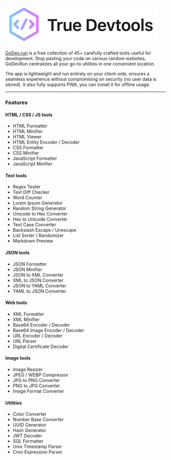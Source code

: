 ![GoDevRun logo](./public/logo.png)


[GoDev.run](https://GoDev.run) is a free collection of 45+ carefully crafted tools useful for development. Stop pasting your code on various random websites, GoDevRun centralizes all your go-to utilities in one convenient location.

The app is lightweight and run entirely on your client-side, ensures a seamless experience without compromising on security (no user data is stored). It also fully supports PWA, you can install it for offline usage.

---

### Features

#### HTML / CSS / JS tools
- HTML Formatter
- HTML Minifier
- HTML Viewer
- HTML Entity Encoder / Decoder
- CSS Formatter
- CSS Minifier
- JavaScript Formatter
- JavaScript Minifier

#### Text tools
- Regex Tester
- Text Diff Checker
- Word Counter
- Lorem Ipsum Generator
- Random String Generator
- Unicode to Hex Converter
- Hex to Unicode Converter
- Text Case Converter
- Backslash Escape / Unescape
- List Sorter / Randomizer
- Markdown Preview

#### JSON tools
- JSON Formatter
- JSON Minifier
- JSON to XML Converter
- XML to JSON Converter
- JSON to YAML Converter
- YAML to JSON Converter

#### Web tools
- XML Formatter
- XML Minifier
- Base64 Encoder / Decoder
- Base64 Image Encoder / Decoder
- URL Encoder / Decoder
- URL Parser
- Digital Certificate Decoder

#### Image tools
- Image Resizer
- JPEG / WEBP Compressor
- JPG to PNG Converter
- PNG to JPG Converter
- Image Format Converter

#### Utilities
- Color Converter
- Number Base Converter
- UUID Generator
- Hash Generator
- JWT Decoder
- SQL Formatter
- Unix Timestamp Parser
- Cron Expression Parser